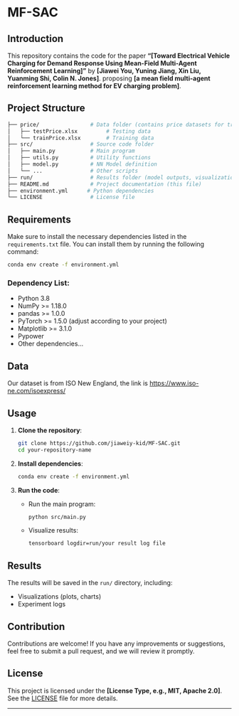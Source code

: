 # MF-SAC
## Introduction

This repository contains the code for the paper **“[Toward Electrical Vehicle Charging for Demand Response Using Mean-Field Multi-Agent Reinforcement Learning]”** by **[Jiawei You, Yuning Jiang, Xin Liu, Yuanming Shi, Colin N. Jones]**. proposing **[a mean field multi-agent reinforcement learning method for EV charging problem]**. 


## Project Structure

```bash
├── price/                # Data folder (contains price datasets for training and testing)
│   ├── testPrice.xlsx         # Testing data
│   └── trainPrice.xlsx        # Training data
├── src/                  # Source code folder
│   ├── main.py           # Main program
│   ├── utils.py          # Utility functions
│   ├── model.py          # NN Model definition
│   └── ...               # Other scripts
├── run/                  # Results folder (model outputs, visualizations, etc.)
├── README.md             # Project documentation (this file)
├── environment.yml      # Python dependencies
└── LICENSE               # License file
```

## Requirements

Make sure to install the necessary dependencies listed in the `requirements.txt` file. You can install them by running the following command:

```bash
conda env create -f environment.yml
```

### Dependency List:
- Python 3.8
- NumPy >= 1.18.0
- pandas >= 1.0.0
- PyTorch >= 1.5.0 (adjust according to your project)
- Matplotlib >= 3.1.0
- Pypower
- Other dependencies...


## Data 
Our dataset is from ISO New England, the link is https://www.iso-ne.com/isoexpress/

## Usage

1. **Clone the repository**:
   ```bash
   git clone https://github.com/jiaweiy-kid/MF-SAC.git
   cd your-repository-name
   ```

2. **Install dependencies**:
   ```bash
   conda env create -f environment.yml
   ```

3. **Run the code**:

   - Run the main program:
     ```bash
     python src/main.py
     ```
   - Visualize results:
     ```bash
     tensorboard logdir=run/your result log file
     ```

## Results

The results will be saved in the `run/` directory, including:
- Visualizations (plots, charts)
- Experiment logs

## Contribution

Contributions are welcome! If you have any improvements or suggestions, feel free to submit a pull request, and we will review it promptly.

## License

This project is licensed under the **[License Type, e.g., MIT, Apache 2.0]**. See the [LICENSE](./LICENSE) file for more details.

---

